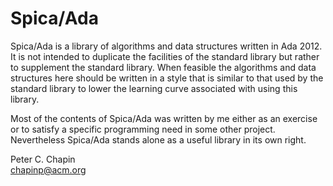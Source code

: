 Spica/Ada
=========

Spica/Ada is a library of algorithms and data structures written in Ada 2012. It is not intended
to duplicate the facilities of the standard library but rather to supplement the standard
library. When feasible the algorithms and data structures here should be written in a style that
is similar to that used by the standard library to lower the learning curve associated with
using this library.

Most of the contents of Spica/Ada was written by me either as an exercise or to satisfy a
specific programming need in some other project. Nevertheless Spica/Ada stands alone as a useful
library in its own right.

Peter C. Chapin  
chapinp@acm.org  
